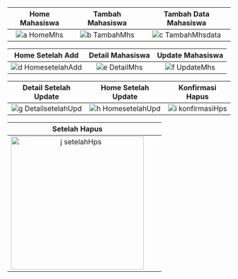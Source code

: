 | **Home Mahasiswa** | **Tambah Mahasiswa** | **Tambah Data Mahasiswa** |
|:---:|:---:|:---:|
| ![a  HomeMhs](https://github.com/user-attachments/assets/3545fbfc-ae7c-4c31-9de0-b3384a6eade7) | ![b  TambahMhs](https://github.com/user-attachments/assets/d323e268-dbbd-4731-b8e3-57300c905bb4) | ![c  TambahMhsdata](https://github.com/user-attachments/assets/4b70eaba-68f3-43c9-9193-c442166f88f9) |

| **Home Setelah Add** | **Detail Mahasiswa** | **Update Mahasiswa** |
|:---:|:---:|:---:|
| ![d  HomesetelahAdd](https://github.com/user-attachments/assets/148ab94b-45b6-4ca9-b061-ef9f2b9e5316) | ![e  DetailMhs](https://github.com/user-attachments/assets/c81fd601-d0f6-435a-b534-a689a25604dc) | ![f  UpdateMhs](https://github.com/user-attachments/assets/3bc0d58a-12cc-4bcf-8313-a7a88c64ee21) |

| **Detail Setelah Update** | **Home Setelah Update** | **Konfirmasi Hapus** |
|:---:|:---:|:---:|
| ![g  DetailsetelahUpd](https://github.com/user-attachments/assets/6bb1b829-0e1b-4789-be5c-848a0f13aef7) | ![h  HomesetelahUpd](https://github.com/user-attachments/assets/8a12d8f5-6782-4664-8939-c5458724dd80) | ![i  konfirmasiHps](https://github.com/user-attachments/assets/43db2aa0-a05b-491e-b9b9-6febcec6bb7f) |

| **Setelah Hapus** | | |
|:---:|:---:|:---:|
| <img src="https://github.com/user-attachments/assets/edea4179-b306-4bb5-b41c-5fac9a42bff0" alt="j  setelahHps" width="300"/> | | |
